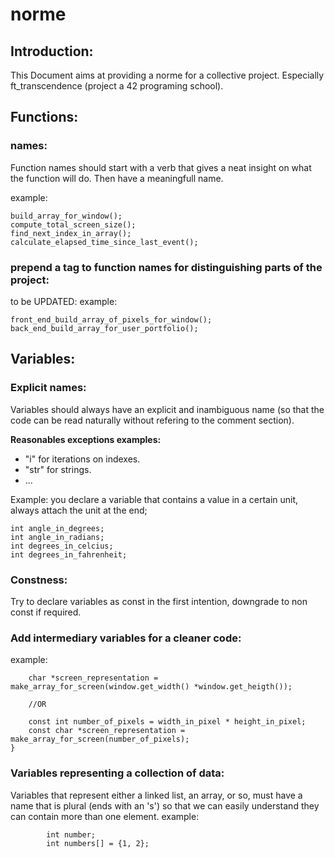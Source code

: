 # norme

## Introduction:

This Document aims at providing a norme for a collective project. Especially
ft_transcendence (project a 42 programing school).

## Functions:

### names:

Function names should start with a verb that gives a neat insight on what the
function will do. Then have a meaningfull name.

example:
```
build_array_for_window();
compute_total_screen_size();
find_next_index_in_array();
calculate_elapsed_time_since_last_event();
```

### prepend a tag to function names for distinguishing parts of the project:
to be UPDATED:
example:
```
front_end_build_array_of_pixels_for_window();
back_end_build_array_for_user_portfolio();
```

## Variables:

### Explicit names:

Variables should always have an explicit and inambiguous name (so that the
code can be read naturally without refering to the comment section).

__Reasonables exceptions examples:__
- "i" for iterations on indexes.
- "str" for strings.
- ...

Example: you declare a variable that contains a value in a certain unit, always
attach the unit at the end;

````
int angle_in_degrees;
int angle_in_radians;
int degrees_in_celcius;
int degrees_in_fahrenheit;
````

### Constness:

Try to declare variables as const in the first intention, downgrade to non
const if required.

### Add intermediary variables for a cleaner code:

example:

````
	char *screen_representation = make_array_for_screen(window.get_width() *window.get_heigth());

	//OR

	const int number_of_pixels = width_in_pixel * height_in_pixel;
	const char *screen_representation = make_array_for_screen(number_of_pixels);
}
````

### Variables representing a collection of data:

Variables that represent either a linked list, an array, or so, must have a
name that is plural (ends with an 's') so that we can easily understand they
can contain more than one element.
example:
````
		int number;
		int numbers[] = {1, 2};
````
